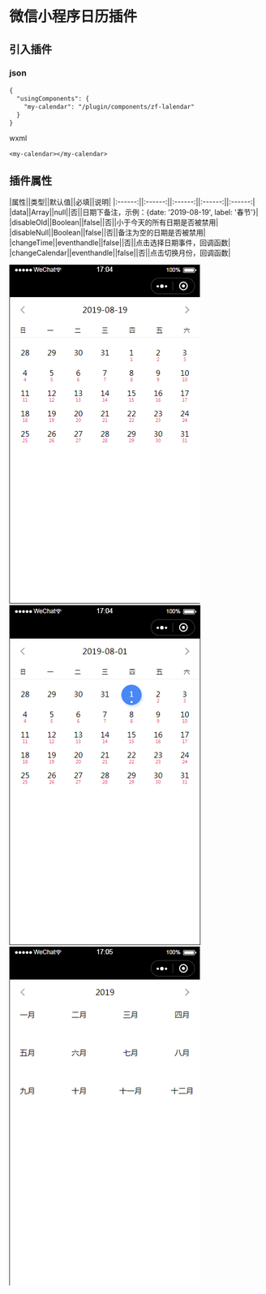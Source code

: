 # 微信小程序日历插件

## 引入插件
### json
```
{
  "usingComponents": {
    "my-calendar": "/plugin/components/zf-lalendar"
  }
}
```
wxml
```
<my-calendar></my-calendar>
```
## 插件属性
|属性||类型||默认值||必填||说明|
|:------:||:------:||:------:||:------:||:------:|
|data||Array||null||否||日期下备注，示例：{date: '2019-08-19', label: '春节'}|
|disableOld||Boolean||false||否||小于今天的所有日期是否被禁用|
|disableNull||Boolean||false||否||备注为空的日期是否被禁用|
|changeTime||eventhandle||false||否||点击选择日期事件，回调函数|
|changeCalendar||eventhandle||false||否||点击切换月份，回调函数|

![链接](./1.png)![链接](./2.png)![链接](./3.png)





